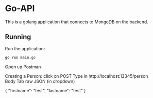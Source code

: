 # Go-API

This is a golang application that connects to MongoDB on the backend.

## Running

Run the application:

```bash
go run main.go
```

Open up Postman

Creating a Person:
click on POST
Type in http://localhost:12345/person
Body Tab
raw
JSON (in dropdown)

{
  "firstname": "test",
  "lastname": "test"
}

